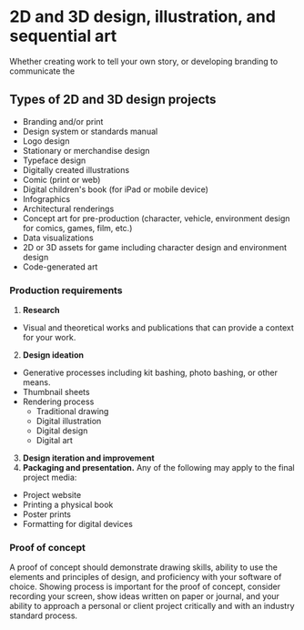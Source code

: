 # 2D and 3D design, illustration, and sequential art

Whether creating work to tell your own story, or developing branding to communicate the 

## Types of 2D and 3D design projects

* Branding and/or print
* Design system or standards manual
* Logo design
* Stationary or merchandise design
* Typeface design
* Digitally created illustrations
* Comic \(print or web\)
* Digital children's book (for iPad or mobile device)
* Infographics
* Architectural renderings
* Concept art for pre-production \(character, vehicle, environment design for comics, games, film, etc.\)
* Data visualizations
* 2D or 3D assets for game including character design and environment design
* Code-generated art

### Production requirements

1. **Research**
  - Visual and theoretical works and publications that can provide a context for your work. 
2. **Design ideation**
  - Generative processes including kit bashing, photo bashing, or other means.
  - Thumbnail sheets
  - Rendering process
    - Traditional drawing
    - Digital illustration
    - Digital design
    - Digital art
3. **Design iteration and improvement**
4. **Packaging and presentation.** Any of the following may apply to the final project media:
  - Project website
  - Printing a physical book
  - Poster prints
  - Formatting for digital devices

### Proof of concept

A proof of concept should demonstrate drawing skills, ability to use the elements and principles of design, and proficiency with your software of choice. Showing process is important for the proof of concept, consider recording your screen, show ideas written on paper or journal, and your ability to approach a personal or client project critically and with an industry standard process.


